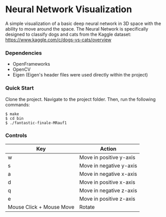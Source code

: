 # Neural Network Visualization

A simple visualization of a basic deep neural network in 3D space with the ability to move around the space. The Neural Network is specifically designed to classify dogs and cats from the Kaggle dataset: https://www.kaggle.com/c/dogs-vs-cats/overview

### Dependencies
* OpenFrameworks
* OpenCV
* Eigen (Eigen's header files were used directly within the project)

### Quick Start
Clone the project. Navigate to the project folder. Then, run the following commands:
```console
$ make
$ cd bin
$ ./fantastic-finale-MRauf1
```

### Controls
| Key                       | Action                    |
| ------------------------- | ------------------------- |
| w                         | Move in positive y-axis   |
| s                         | Move in negative y-axis   |
| a                         | Move in negative x-axis   |
| d                         | Move in positive x-axis   |
| q                         | Move in negative z-axis   |
| e                         | Move in positive z-axis   |
| Mouse Click + Mouse Move  | Rotate                    |
